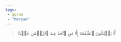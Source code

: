 ```yaml
---
tags: 
 - quran 
 - "Maryam"
---
```


> لَّا يَمۡلِكُونَ ٱلشَّفَٰعَةَ إِلَّا مَنِ ٱتَّخَذَ عِندَ ٱلرَّحۡمَٰنِ عَهۡدٗا
